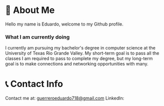 # 📖 About Me
Hello my name is Eduardo, welcome to my Github profile.

### What I am currently doing
I currently am pursuing my bachelor's degree in computer science at the University of Texas Rio Grande Valley. My short-term goal is to pass all the classes I am required to pass to complete my degree, but my long-term goal is to make connections and networking opportunities with many.

# 📞 Contact Info
Contact me at: guerreroeduardo718@gmail.com
LinkedIn: 
